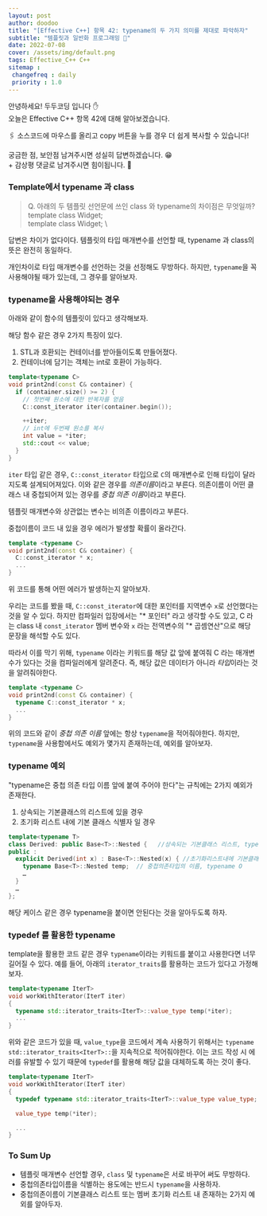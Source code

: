 ```yaml
---
layout: post
author: doodoo
title: "[Effective C++] 항목 42: typename의 두 가지 의미를 제대로 파악하자"
subtitle: "템플릿과 일반화 프로그래밍 📏"
date: 2022-07-08
cover: /assets/img/default.png
tags: Effective_C++ C++
sitemap :
 changefreq : daily
 priority : 1.0
---
```

안녕하세요! <span class="doodoo">두두코딩</span> 입니다 ✋ <br>
오늘은 Effective C++ 항목 42에 대해 알아보겠습니다.

🖇 소스코드에 마우스를 올리고 <span class="tip">copy</span> 버튼을 누를 경우 더 쉽게 복사할 수 있습니다!

궁금한 점, 보안점 남겨주시면 성실히 답변하겠습니다. 😁 <br>
\+ 감상평 댓글로 남겨주시면 힘이됩니다. 🙇

### Template에서 typename 과 class
> Q. 아래의 두 템플릿 선언문에 쓰인 class 와 typename의 차이점은 무엇일까? \
  template<class T> class Widget; \
  template<typename T> class Widget; \

답변은 차이가 없다이다. 템플릿의 타입 매개변수를 선언할 때, typename 과 class의 뜻은 완전히 동일하다.

개인차이로 타입 매개변수를 선언하는 것을 선정해도 무방하다. 하지만, `typename`을 꼭 사용해야될 때가 있는데, 그 경우를 알아보자.

### typename을 사용해야되는 경우
아래와 같이 함수의 템플릿이 있다고 생각해보자.

해당 함수 같은 경우 2가지 특징이 있다.

1. STL과 호환되는 컨테이너를 받아들이도록 만들어졌다.
2. 컨테이너에 담기는 객체는 int로 호환이 가능하다.

```cpp
template<typename C>
void print2nd(const C& container) {
  if (container.size() >= 2) {
    // 첫번째 원소에 대한 반복자를 얻음
    C::const_iterator iter(container.begin());

    ++iter;
    // int에 두번째 원소를 복사
    int value = *iter;
    std::cout << value;
  }
}
```

`iter` 타입 같은 경우, `C::const_iterator` 타입으로 `C`의 매개변수로 인해 타입이 달라지도록 설계되어져있다. 이와 같은 경우를 *의존이름*이라고 부른다. 의존이름이 어떤 클래스 내 중첩되어져 있는 경우를 *중첩 의존 이름*이라고 부른다.

템플릿 매개변수와 상관없는 변수는 비의존 이름이라고 부른다.

중첩이름이 코드 내 있을 경우 에러가 발생할 확률이 올라간다.

```cpp
template <typename C>
void print2nd(const C& container) {
  C::const_iterator * x;
  ...
}
```

위 코드를 통해 어떤 에러가 발생하는지 알아보자.

우리는 코드를 봤을 때, `C::const_iterator`에 대한 포인터를 지역변수 `x`로 선언했다는 것을 알 수 있다. 하지만 컴파일러 입장에서는 "* 포인터" 라고 생각할 수도 있고, C 라는 class 내 `const_iterator` 멤버 변수와 `x` 라는 전역변수의 "* 곱셈연산"으로 해당 문장을 해석할 수도 있다.

따라서 이를 막기 위해, `typename` 이라는 키워드를 해당 값 앞에 붙여줘 C 라는 매개변수가 있다는 것을 컴파일러에게 알려준다. 즉, 해당 값은 데이터가 아니라 *타입*이라는 것을 알려줘야한다.

```cpp
template <typename C>
void print2nd(const C& container) {
  typename C::const_iterator * x;
  ...
}
```

위의 코드와 같이 *중첩 의존 이름* 앞에는 항상 `typename`을 적어줘야한다. 하지만, `typename`을 사용함에서도 예외가 몇가지 존재하는데, 예외를 알아보자.

### typename 예외
"typename은 중첩 의존 타입 이름 앞에 붙여 주어야 한다"는 규칙에는 2가지 예외가 존재한다.

1. 상속되는 기본클래스의 리스트에 있을 경우
2. 초기화 리스트 내에 기본 클래스 식별자 일 경우

```cpp
template<typename T>
class Derived: public Base<T>::Nested {   //상속되는 기본클래스 리스트, typename X
public :
  explicit Derived(int x) : Base<T>::Nested(x) { //초기화리스트내에 기본클래스 식별자, typename X
    typename Base<T>::Nested temp;  // 중첩의존타입의 이름, typename O
    …
  }
  …
};
```

해당 케이스 같은 경우 typename을 붙이면 안된다는 것을 알아두도록 하자.

### typedef 를 활용한 typename
template을 활용한 코드 같은 경우 `typename`이라는 키워드를 붙이고 사용한다면 너무 길어질 수 있다. 예를 들어, 아래의 `iterator_traits`를 활용하는 코드가 있다고 가정해보자.

```cpp
template<typename IterT>
void workWithIterator(IterT iter)
{
  typename std::iterator_traits<IterT>::value_type temp(*iter);
  ...
}
```

위와 같은 코드가 있을 때, `value_type`을 코드에서 계속 사용하기 위해서는 `typename std::iterator_traits<IterT>::`을 지속적으로 적어줘야한다. 이는 코드 작성 시 에러를 유발할 수 있기 때문에 `typedef`를 활용해 해당 값을 대체하도록 하는 것이 좋다.

```cpp
template<typename IterT>
void workWithIterator(IterT iter)
{
  typedef typename std::iterator_traits<IterT>::value_type value_type;

  value_type temp(*iter);

  ...
}
```

### To Sum Up
- 템플릿 매개변수 선언할 경우, `class` 및 `typename`은 서로 바꾸어 써도 무방하다.
- 중첩의존타입이름을 식별하는 용도에는 반드시 `typename`을 사용하자.
- 중첩의존이름이 기본클래스 리스트 또는 멤버 초기화 리스트 내 존재하는 2가지 예외를 알아두자.

